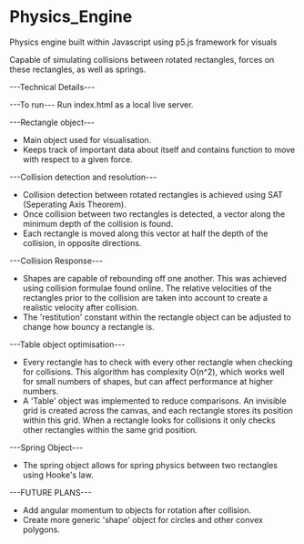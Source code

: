 # Physics_Engine
Physics engine built within Javascript using p5.js framework for visuals

Capable of simulating collisions between rotated rectangles, forces on these rectangles, as well as springs.

---Technical Details---

---To run--- 
  Run index.html as a local live server.
  
---Rectangle object---
  - Main object used for visualisation. 
  - Keeps track of important data about itself and contains function to move with respect to a given force.

---Collision detection and resolution---
  - Collision detection between rotated rectangles is achieved using SAT (Seperating Axis Theorem).
  - Once collision between two rectangles is detected, a vector along the minimum depth of the collision
    is found.
  - Each rectangle is moved along this vector at half the depth of the collision, in opposite directions.

---Collision Response---
  - Shapes are capable of rebounding off one another. This was achieved using collision formulae found online. 
    The relative velocities of the rectangles prior to the collision are taken into account to create a realistic velocity after collision.
  - The 'restitution' constant within the rectangle object can be adjusted to change how bouncy a rectangle is.
  
---Table object optimisation---
  - Every rectangle has to check with every other rectangle when checking for collisions. This algorithm has complexity O(n^2), which works
    well for small numbers of shapes, but can affect performance at higher numbers. 
  - A 'Table' object was implemented to reduce comparisons. An invisible grid is created across the canvas, and each rectangle stores its
    position within this grid. When a rectangle looks for collisions it only checks other rectangles within the same grid position.
  
---Spring Object---
  - The spring object allows for spring physics between two rectangles using Hooke's law. 

---FUTURE PLANS---
  - Add angular momentum to objects for rotation after collision.
  - Create more generic 'shape' object for circles and other convex polygons.
